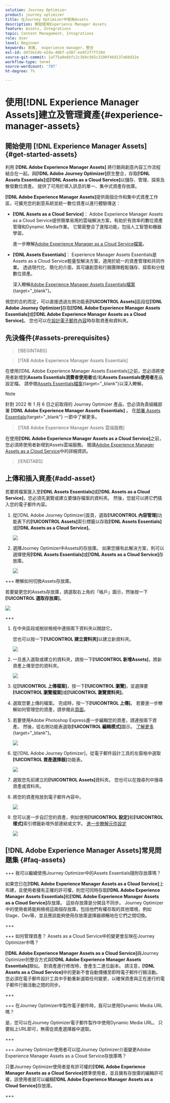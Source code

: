 ```yaml
---
solution: Journey Optimizer
product: journey optimizer
title: 在Journey Optimizer中使用Assets
description: 開始使用Experience Manager Assets
feature: Assets, Integrations
topic: Content Management, Integrations
role: User
level: Beginner
keywords: 資產， experience manager，整合
exl-id: d4fde14b-e2da-40bf-a387-ee9f2f7ff204
source-git-commit: 1af75a0e6bfc2c3b9c565c3190f46d137a68d32e
workflow-type: tm+mt
source-wordcount: '787'
ht-degree: 7%

---
```


# 使用[!DNL Experience Manager Assets]建立及管理資產{#experience-manager-assets}

## 開始使用 [!DNL Experience Manager Assets] {#get-started-assets}

利用 **[!DNL Adobe Experience Manager Assets]** 將行銷與創意內容工作流程結合在一起。與&#x200B;**[!DNL Adobe Journey Optimizer]**&#x200B;原生整合，存取&#x200B;**[!DNL Assets Essentials]**&#x200B;或&#x200B;**[!DNL Assets as a Cloud Service]**&#x200B;以儲存、管理、探索及散發數位資產。 提供了可用於填入訊息的單一、集中式資產存放庫。

**[!DNL Adobe Experience Manager Assets]**&#x200B;提供兩個合作和集中式資產工作區，可擴充您的創意系統並統一數位資產以進行體驗傳送：

* **[!DNL Assets as a Cloud Service]**： Adobe Experience Manager Assets as a Cloud Service提供簡單易用的雲端解決方案，有助於有效率的數位資產管理和Dynamic Media作業。 它緊密整合了進階功能，包括人工智慧和機器學習。

  進一步瞭解[Adobe Experience Manager as a Cloud Service檔案](https://experienceleague.adobe.com/docs/experience-manager-cloud-service/content/assets/overview.html)。

* **[!DNL Assets Essentials]**： Experience Manager Assets Essentials是Assets as a Cloud Service輕量型解決方案，適用於統一的資產管理和共同作業。 透過現代化、簡化的介面，其可讓創意和行銷團隊輕鬆儲存、探索和分發數位資產。

  深入瞭解[Adobe Experience Manager Assets Essentials檔案](https://experienceleague.adobe.com/docs/experience-manager-assets-essentials/help/introduction.html){target="_blank"}。

視您的合約而定，可以直接透過左側功能表&#x200B;**[!UICONTROL Assets]**&#x200B;區段從&#x200B;**[!DNL Adobe Journey Optimizer]**&#x200B;存取&#x200B;**[!DNL Adobe Experience Manager Assets Essentials]**&#x200B;或&#x200B;**[!DNL Adobe Experience Manager Assets as a Cloud Service]**。 您也可以在[設計電子郵件內容](../email/get-started-email-design.md)時存取資產和資料夾。

## 先決條件{#assets-prerequisites}

>[!BEGINTABS]

>[!TAB Adobe Experience Manager Assets Essentials]

在使用[!DNL Adobe Experience Manager Assets Essentials]之前，您必須將使用者新增到&#x200B;**Assets Essentials消費者使用者**&#x200B;或/和&#x200B;**Assets Essentials使用者**&#x200B;產品設定檔。 請參閱[Assets Essentials檔案](https://experienceleague.adobe.com/docs/experience-manager-assets-essentials/help/get-started-admins/deploy-administer.html#add-user-groups){target="_blank"}以深入瞭解。

>[!NOTE]
>針對 2022 年 1 月 6 日之前取得的 Journey Optimizer 產品，您必須為貴組織部署 **[!DNL Adobe Experience Manager Assets Essentials]** 。 在[部署 Assets Essentials](https://experienceleague.adobe.com/docs/experience-manager-assets-essentials/help/deploy-administer.html?lang=zh-Hant){target="_blank"} 一節中了解更多。

>[!TAB Adobe Experience Manager Assets 雲端服務]

在使用&#x200B;**[!DNL Adobe Experience Manager Assets as a Cloud Service]**&#x200B;之前，您必須將使用者新增到Assets雲端服務。 閱讀[Adobe Experience Manager Assets as a Cloud Service](https://experienceleague.adobe.com/docs/experience-manager-cloud-service/content/security/ims-support.html)中的詳細資訊。

>[!ENDTABS]

## 上傳和插入資產{#add-asset}

若要將檔案匯入至&#x200B;**[!DNL Assets Essentials]**&#x200B;或&#x200B;**[!DNL Assets as a Cloud Service]**，您必須先瀏覽或建立要儲存檔案的資料夾。 然後，您就可以將它們插入您的電子郵件內容。

1. 從[!DNL Adobe Journey Optimizer]首頁，選取&#x200B;**[!UICONTROL 內容管理]**&#x200B;功能表下的&#x200B;**[!UICONTROL Assets]**&#x200B;索引標籤以存取&#x200B;**[!DNL Assets Essentials]**&#x200B;或&#x200B;**[!DNL Assets as a Cloud Service]**。

   ![](assets/media_library_1.png)

1. 選擇Journey Optimizer中Assets的存放庫。 如果您擁有此解決方案，則可以選擇使用&#x200B;**[!DNL Assets Essentials]**&#x200B;或&#x200B;**[!DNL Assets as a Cloud Service]**&#x200B;存放庫。

   ![](assets/media_library_4.png)

+++ 瞭解如何切換Assets存放庫。

   若要變更您的Assets存放庫，請選取右上角的「帳戶」圖示，然後按一下&#x200B;**[!UICONTROL 選取存放庫]**。

   ![](assets/media_library_3.png)

+++

1. 在中央區段或樹狀檢視中連按兩下資料夾以開啟它。

   您也可以按一下&#x200B;**[!UICONTROL 建立資料夾]**&#x200B;以建立新資料夾。

   ![](assets/media_library_8.png)

1. 一旦進入選取或建立的資料夾，請按一下&#x200B;**[!UICONTROL 新增Assets]**，將新資產上傳至您的資料夾。

   ![](assets/media_library_2.png)

1. 從&#x200B;**[!UICONTROL 上傳檔案]**，按一下&#x200B;**[!UICONTROL 瀏覽]**，並選擇要&#x200B;**[!UICONTROL 瀏覽檔案]**&#x200B;或&#x200B;**[!UICONTROL 瀏覽資料夾]**。

1. 選取您要上傳的檔案。 完成時，按一下&#x200B;**[!UICONTROL 上傳]**。 若要進一步瞭解如何管理您的資產，請參閱此[頁面](https://experienceleague.adobe.com/docs/experience-manager-assets-essentials/help/manage-organize.html)。

1. 若要使用Adobe Photoshop Express進一步編輯您的資產，請連按兩下資產。 然後，從右側功能表選取&#x200B;**[!UICONTROL 編輯模式]**&#x200B;圖示。 [了解更多](https://experienceleague.adobe.com/docs/experience-manager-assets-essentials/help/edit-images.html){target="_blank"}。

   ![](assets/media_library_12.png)

1. 從[!DNL Adobe Journey Optimizer]，從電子郵件設計工具的左窗格中選取&#x200B;**[!UICONTROL 資產選擇器]**&#x200B;功能表。

   ![](assets/media_library_5.png)

1. 選取您先前建立的&#x200B;**[!UICONTROL Assets]**&#x200B;資料夾。 您也可以在搜尋列中搜尋資產或資料夾。

1. 將您的資產拖放到電子郵件內容中。

   ![](assets/media_library_6.png)

1. 您可以進一步自訂您的資產，例如使用&#x200B;**[!UICONTROL 設定]**&#x200B;和&#x200B;**[!UICONTROL 樣式]**&#x200B;索引標籤新增外部連結或文字。 [進一步瞭解元件設定](../email/content-components.md)

   ![](assets/media_library_13.png)

   <!--
    After adding your asset to your email, use the **[!UICONTROL Find similar Stock photos]** option to locate Stock photos that match the content, color, and composition of your image. [Learn more about Adobe Stock](stock.md).

    Note that this option is available for licensed/unlicensed Stock images and images from your Assets folder. 

    ![](assets/media_library_14.png)
    -->


## [!DNL Adobe Experience Manager Assets]常見問題集 {#faq-assets}

+++ 我可以繼續使用Journey Optimizer中的Assets Essentials隨附存放庫嗎？

如果您已在&#x200B;**[!DNL Adobe Experience Manager Assets as a Cloud Service]**&#x200B;上布建，且使用者擁有正確的許可權，則您可同時存取&#x200B;**[!DNL Adobe Experience Manager Assets Essentials]**&#x200B;和&#x200B;**[!DNL Adobe Experience Manager Assets as a Cloud Service]**&#x200B;存放庫。 這些存放庫是分開且不同步。 Journey Optimizer中的使用者將能夠檢視這兩個存放庫，包括他們有權存取的其他環境，例如Stage、Dev等，並且應該能夠使用存放庫選擇器順暢地在它們之間切換。

+++

+++ 如何管理資產？ Assets as a Cloud Service中的變更會反映在Journey Optimizer中嗎？

**[!DNL Adobe Experience Manager Assets as a Cloud Service]**&#x200B;與Journey Optimizer的整合方式與&#x200B;**[!DNL Adobe Experience Manager Assets Essentials]**&#x200B;類似。 對資產進行修改時，會產生二進位副本。 請注意，**[!DNL Assets as a Cloud Service]**&#x200B;中的更新不會自動傳播至即時電子郵件行銷活動。 您必須在電子郵件設計工具中手動重新選取任何變更，以確保資產與正在進行的電子郵件行銷活動之間的同步。

+++

+++ 在Journey Optimizer中製作電子郵件時，我可以使用Dynamic Media URL嗎？

是，您可以在Journey Optimizer電子郵件製作中使用Dynamic Media URL。 只要貼上URL即可，無需從資產選擇器中選取。

+++

+++ Journey Optimizer使用者可以從Journey Optimizer介面變更Adobe Experience Manager Assets as a Cloud Service存放庫嗎？

只要Journey Optimizer使用者是有許可權的&#x200B;**[!DNL Adobe Experience Manager Assets as a Cloud Service]**&#x200B;標準使用者，並且擁有存放庫的編輯許可權，該使用者就可以編輯&#x200B;**[!DNL Adobe Experience Manager Assets as a Cloud Service]**&#x200B;存放庫。

+++

